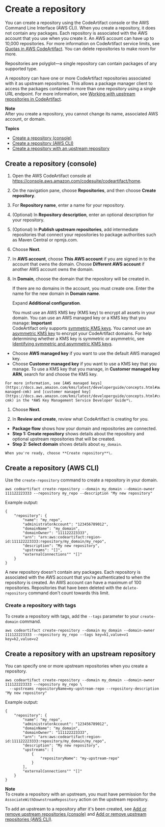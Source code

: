 # Create a repository<a name="create-repo"></a>

You can create a repository using the CodeArtifact console or the AWS Command Line Interface \(AWS CLI\)\. When you create a repository, it does not contain any packages\. Each repository is associated with the AWS account that you use when you create it\. An AWS account can have up to 10,000 repositories\. For more information on CodeArtifact service limits, see [Quotas in AWS CodeArtifact](service-limits.md)\. You can delete repositories to make room for more\. 

Repositories are polyglot—a single repository can contain packages of any supported type\.

A repository can have one or more CodeArtifact repositories associated with it as upstream repositories\. This allows a package manager client to access the packages contained in more than one repository using a single URL endpoint\. For more information, see [Working with upstream repositories in CodeArtifact](repos-upstream.md)\. 

**Note**  
After you create a repository, you cannot change its name, associated AWS account, or domain\.

**Topics**
+ [Create a repository \(console\)](#create-repo-console)
+ [Create a repository \(AWS CLI\)](#create-repo-cli)
+ [Create a repository with an upstream repository](#creating-a-repository-with-an-upstream)

## Create a repository \(console\)<a name="create-repo-console"></a>

1. Open the AWS CodeArtifact console at [https://console\.aws\.amazon\.com/codesuite/codeartifact/home](https://console.aws.amazon.com/codesuite/codeartifact/home)\.

1.  On the navigation pane, choose **Repositories**, and then choose **Create repository**\. 

1.  For **Repository name**, enter a name for your repository\.

1.  \(Optional\) In **Repository description**, enter an optional description for your repository\. 

1.  \(Optional\) In **Publish upstream repositories**, add intermediate repositories that connect your repositories to package authorities such as Maven Central or npmjs\.com\. 

1.  Choose **Next**\. 

1.  In **AWS account**, choose **This AWS account** if you are signed in to the account that owns the domain\. Choose **Different AWS account** if another AWS account owns the domain\.

1.  In **Domain**, choose the domain that the repository will be created in\.

    If there are no domains in the account, you must create one\. Enter the name for the new domain in **Domain name**\.

    Expand **Additional configuration**\. 

    You must use an AWS KMS key \(KMS key\) to encrypt all assets in your domain\. You can use an AWS managed key or a KMS key that you manage: 
**Important**  
CodeArtifact only supports [symmetric KMS keys](https://docs.aws.amazon.com/kms/latest/developerguide/concepts.html#symmetric-cmks)\. You cannot use an [asymmetric KMS key](https://docs.aws.amazon.com/kms/latest/developerguide/symmetric-asymmetric.html#asymmetric-cmks) to encrypt your CodeArtifact domains\. For help determining whether a KMS key is symmetric or asymmetric, see [Identifying symmetric and asymmetric KMS keys](https://docs.aws.amazon.com/kms/latest/developerguide/find-symm-asymm.html)\.
   +  Choose **AWS managed key** if you want to use the default AWS managed key\. 
   +  Choose **Customer managed key** if you want to use a KMS key that you manage\. To use a KMS key that you manage, in **Customer managed key ARN**, search for and choose the KMS key\. 

    For more information, see [AWS managed keys](https://docs.aws.amazon.com/kms/latest/developerguide/concepts.html#aws-managed-cmk) and [customer managed key](https://docs.aws.amazon.com/kms/latest/developerguide/concepts.html#customer-cmk) in the *AWS Key Management Service Developer Guide*\. 

1.  Choose **Next**\. 

1.  In **Review and create**, review what CodeArtifact is creating for you\. 
   +  **Package flow** shows how your domain and repositories are connected\.
   +  **Step 1: Create repository** shows details about the repository and optional upstream repositories that will be created\. 
   +  **Step 2: Select domain** shows details about `my_domain`\. 

    When you're ready, choose **Create repository**\. 

## Create a repository \(AWS CLI\)<a name="create-repo-cli"></a>

Use the `create-repository` command to create a repository in your domain\.

```
aws codeartifact create-repository --domain my_domain --domain-owner 111122223333 --repository my_repo --description "My new repository"
```

Example output:

```
{
    "repository": {
        "name": "my_repo",
        "administratorAccount": "123456789012",
        "domainName": "my_domain",
        "domainOwner": "111122223333",
        "arn": "arn:aws:codeartifact:region-id:111122223333:repository/my_domain/my_repo",
        "description": "My new repository",
        "upstreams": "[]",
        "externalConnections"" "[]"
    }
}
```

A new repository doesn't contain any packages\. Each repository is associated with the AWS account that you're authenticated to when the repository is created\. An AWS account can have a maximum of 100 repositories\. Repositories that have been deleted with the `delete-repository` command don't count towards this limit\.

### Create a repository with tags<a name="create-repo-cli-tags"></a>

To create a repository with tags, add the `--tags` parameter to your `create-domain` command\.

```
aws codeartifact create-repository --domain my_domain --domain-owner 111122223333 --repository my_repo --tags key=k1,value=v1 key=k2,value=v2
```

## Create a repository with an upstream repository<a name="creating-a-repository-with-an-upstream"></a>

You can specify one or more upstream repositories when you create a repository\. 

```
aws codeartifact create-repository --domain my_domain --domain-owner 111122223333 --repository my_repo \
  --upstreams repositoryName=my-upstream-repo --repository-description "My new repository"
```

Example output:

```
{
    "repository": {
        "name": "my_repo",
        "administratorAccount": "123456789012",
        "domainName": "my_domain",
        "domainOwner": "111122223333",
        "arn": "arn:aws:codeartifact:region-id:111122223333:repository/my_domain/my_repo",
        "description": "My new repository",
        "upstreams": [
            {
                "repositoryName": "my-upstream-repo"
            }
        ],
        "externalConnections"" "[]"
    }
}
```

**Note**  
To create a repository with an upstream, you must have permission for the `AssociateWithDownstreamRepository` action on the upstream repository\.

To add an upstream to a repository after it's been created, see [Add or remove upstream repositories \(console\)](repo-upstream-add.md#repo-upstream-add-console) and [Add or remove upstream repositories \(AWS CLI\)](repo-upstream-add.md#repo-upstream-add-cli)\.